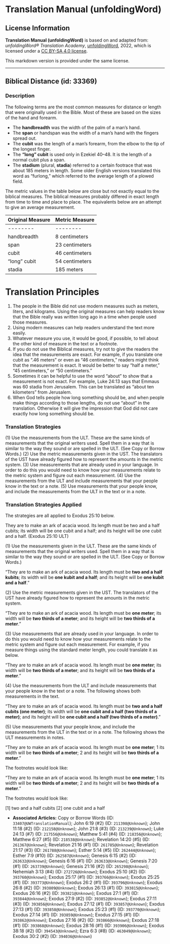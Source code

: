 # Translation Manual (unfoldingWord)

## License Information

**Translation Manual (unfoldingWord)** is based on and adapted from: _unfoldingWord® Translation Academy_, [unfoldingWord](https://unfoldingword.org/utw), 2022, which is licensed under a [CC BY-SA 4.0 license](https://creativecommons.org/licenses/by-sa/4.0/legalcode.en).

This markdown version is provided under the same license.



--------------------------------

## Biblical Distance (id: 33369)

### Description

The following terms are the most common measures for distance or length that were originally used in the Bible. Most of these are based on the sizes of the hand and forearm.

* The **handbreadth** was the width of the palm of a man’s hand.
* The **span** or handspan was the width of a man’s hand with the fingers spread out.
* The **cubit** was the length of a man’s forearm, from the elbow to the tip of the longest finger.
* The **“long” cubit** is used only in Ezekiel 40–48\. It is the length of a normal cubit plus a span.
* The **stadium** (plural, **stadia**) referred to a certain footrace that was about 185 meters in length. Some older English versions translated this word as “furlong,” which referred to the average length of a plowed field.

The metric values in the table below are close but not exactly equal to the biblical measures. The biblical measures probably differed in exact length from time to time and place to place. The equivalents below are an attempt to give an average measurement.

| Original Measure | Metric Measure |
| --- | --- |
| \-\-\-\-\-\-\-\- | \-\-\-\-\-\-\-\- |
| handbreadth | 8 centimeters |
| span | 23 centimeters |
| cubit | 46 centimeters |
| “long” cubit | 54 centimeters |
| stadia | 185 meters |  |

Translation Principles
======================

1. The people in the Bible did not use modern measures such as meters, liters, and kilograms. Using the original measures can help readers know that the Bible really was written long ago in a time when people used those measures.
2. Using modern measures can help readers understand the text more easily.
3. Whatever measure you use, it would be good, if possible, to tell about the other kind of measure in the text or a footnote.
4. If you do not use the Biblical measures, try not to give the readers the idea that the measurements are exact. For example, if you translate one cubit as “.46 meters” or even as “46 centimeters,” readers might think that the measurement is exact. It would be better to say “half a meter,” “45 centimeters,” or “50 centimeters.”
5. Sometimes it can be helpful to use the word “about” to show that a measurement is not exact. For example, Luke 24:13 says that Emmaus was 60 stadia from Jerusalem. This can be translated as “about ten kilometers” from Jerusalem.
6. When God tells people how long something should be, and when people make things according to those lengths, do not use “about” in the translation. Otherwise it will give the impression that God did not care exactly how long something should be.

### Translation Strategies

(1\) Use the measurements from the ULT. These are the same kinds of measurements that the original writers used. Spell them in a way that is similar to the way they sound or are spelled in the ULT. (See Copy or Borrow Words.) (2\) Use the metric measurements given in the UST. The translators of the UST have already figured how to represent the amounts in the metric system. (3\) Use measurements that are already used in your language. In order to do this you would need to know how your measurements relate to the metric system and figure out each measurement. (4\) Use the measurements from the ULT and include measurements that your people know in the text or a note. (5\) Use measurements that your people know, and include the measurements from the ULT in the text or in a note.

### Translation Strategies Applied

The strategies are all applied to Exodus 25:10 below.

They are to make an ark of acacia wood. Its length must be two and a half cubits; its width will be one cubit and a half; and its height will be one cubit and a half. (Exodus 25:10 ULT)

(1\) Use the measurements given in the ULT. These are the same kinds of measurements that the original writers used. Spell them in a way that is similar to the way they sound or are spelled in the ULT. (See Copy or Borrow Words.)

“They are to make an ark of acacia wood. Its length must be **two and a half kubits**; its width will be **one kubit and a half**; and its height will be **one kubit and a half**.”

(2\) Use the metric measurements given in the UST. The translators of the UST have already figured how to represent the amounts in the metric system.

“They are to make an ark of acacia wood. Its length must be **one meter**; its width will be **two thirds of a meter**; and its height will be **two thirds of a meter**.”

(3\) Use measurements that are already used in your language. In order to do this you would need to know how your measurements relate to the metric system and figure out each measurement. For example, if you measure things using the standard meter length, you could translate it as below.

“They are to make an ark of acacia wood. Its length must be **one meter**; its width will be **two thirds of a meter**; and its height will be **two thirds of a meter**.”

(4\) Use the measurements from the ULT and include measurements that your people know in the text or a note. The following shows both measurements in the text.

“They are to make an ark of acacia wood. Its length must be **two and a half cubits (one meter)**; its width will be **one cubit and a half (two thirds of a meter)**; and its height will be **one cubit and a half (two thirds of a meter)**.”

(5\) Use measurements that your people know, and include the measurements from the ULT in the text or in a note. The following shows the ULT measurements in notes.

“They are to make an ark of acacia wood. Its length must be **one meter**; 1 its width will be **two thirds of a meter**; 2 and its height will be **two thirds of a meter**.”

The footnotes would look like:

“They are to make an ark of acacia wood. Its length must be **one meter**; 1 its width will be **two thirds of a meter**; 2 and its height will be **two thirds of a meter**.”

The footnotes would look like:

\[1] two and a half cubits \[2] one cubit and a half

* **Associated Articles:** Copy or Borrow Words (ID: `33407@UWTranslationManual`); John 6:19 (#2) (ID: `211398@Unknown`); John 11:18 (#2) (ID: `212158@Unknown`); John 21:8 (#3) (ID: `213239@Unknown`); Luke 24:13 (#7) (ID: `217556@Unknown`); Matthew 5:41 (#4) (ID: `218356@Unknown`); Matthew 6:27 (#5) (ID: `218538@Unknown`); Revelation 14:20 (#5) (ID: `261367@Unknown`); Revelation 21:16 (#1) (ID: `261785@Unknown`); Revelation 21:17 (#3) (ID: `261788@Unknown`); Esther 5:14 (#5) (ID: `262444@Unknown`); Esther 7:9 (#10) (ID: `262587@Unknown`); Genesis 6:15 (#2) (ID: `263632@Unknown`); Genesis 6:16 (#1) (ID: `263633@Unknown`); Genesis 7:20 (#1) (ID: `263739@Unknown`); Genesis 21:16 (#2) (ID: `265298@Unknown`); Nehemiah 3:13 (#4) (ID: `272726@Unknown`); Exodus 25:10 (#2) (ID: `393760@Unknown`); Exodus 25:17 (#1) (ID: `393766@Unknown`); Exodus 25:25 (#1) (ID: `393773@Unknown`); Exodus 26:2 (#1) (ID: `393796@Unknown`); Exodus 26:8 (#2) (ID: `393809@Unknown`); Exodus 26:13 (#1) (ID: `393815@Unknown`); Exodus 26:16 (#2) (ID: `393821@Unknown`); Exodus 27:1 (#1) (ID: `393844@Unknown`); Exodus 27:9 (#2) (ID: `393852@Unknown`); Exodus 27:11 (#3) (ID: `393856@Unknown`); Exodus 27:12 (#1) (ID: `393857@Unknown`); Exodus 27:13 (#1) (ID: `393858@Unknown`); Exodus 25:23 (#1) (ID: `393770@Unknown`); Exodus 27:14 (#1) (ID: `393859@Unknown`); Exodus 27:15 (#1) (ID: `393862@Unknown`); Exodus 27:16 (#2) (ID: `393866@Unknown`); Exodus 27:18 (#1) (ID: `393868@Unknown`); Exodus 28:16 (#1) (ID: `393906@Unknown`); Exodus 38:18 (#2) (ID: `394543@Unknown`); Ezra 6:3 (#8) (ID: `463049@Unknown`); Exodus 30:2 (#2) (ID: `394036@Unknown`)

